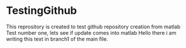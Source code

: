 # TestingGithub
This reprository is created to test github repository creation from matlab
Test number one, lets see if update comes into matlab
Hello there i am writing this text in branch1 of the main file.
